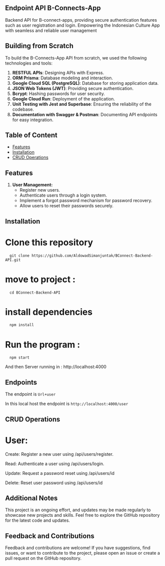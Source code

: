 ## Endpoint API B-Connects-App
Backend API for B-connect-apps, providing secure authentication features such as user registration and login. Empowering the Indonesian Culture App with seamless and reliable user management

## Building from Scratch

To build the B-Connects-App API from scratch, we used the following technologies and tools:

1. **RESTFUL APIs**: Designing APIs with Express.
2. **ORM Prisma**: Database modeling and interaction.
3. **Google Cloud SQL (PostgreSQL)**: Database for storing application data.
4. **JSON Web Tokens (JWT)**: Providing secure authentication.
5. **Bcrypt**: Hashing passwords for user security.
6. **Google Cloud Run**: Deployment of the application.
7. **Unit Testing with Jest and Superbase**: Ensuring the reliability of the codebase.
8. **Documentation with Swagger & Postman**: Documenting API endpoints for easy integration.

## Table of Content

- [Features](#features)
- [Installation](#installation)
- [CRUD Operations](#crud-operations)

## Features

1. **User Management:**
   - Register new users.
   - Authenticate users through a login system.
   - Implement a forgot password mechanism for password recovery.
   - Allow users to reset their passwords securely.

## Installation
# Clone this repository
      git clone https://github.com/AldowadSimanjuntak/BConnect-Backend-API.git
# move to project :
      cd BConnect-Backend-API
# install dependencies
      npm install
# Run the program :
      npm start
And then Server running in :  http://localhost:4000

## Endpoints
The endpoint is `Url+user`

In this local host the endpoint is `http://localhost:4000/user`
## CRUD Operations

# User:

Create: Register a new user using /api/users/register.

Read: Authenticate a user using /api/users/login.

Update: Request a password reset using /api/users/id

Delete: Reset user password using /api/users/id

## Additional Notes
This project is an ongoing effort, and updates may be made regularly to showcase new projects and skills.
Feel free to explore the GitHub repository for the latest code and updates.
## Feedback and Contributions
Feedback and contributions are welcome! If you have suggestions, find issues, or want to contribute to the project, please open an issue or create a pull request on the GitHub repository.
